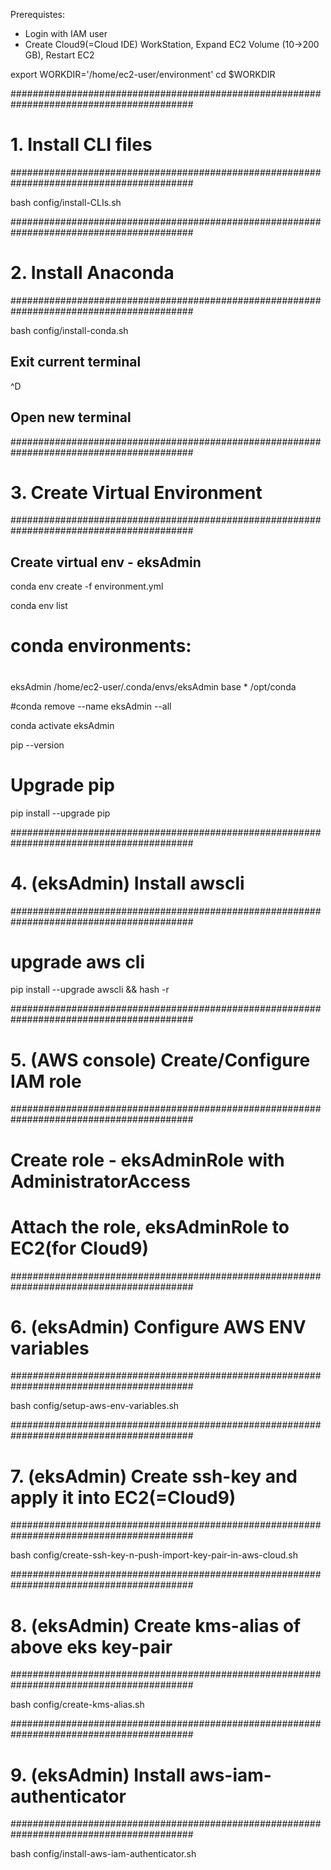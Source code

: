 Prerequistes:
- Login with IAM user
- Create Cloud9(=Cloud IDE) WorkStation, Expand EC2 Volume (10->200 GB), Restart EC2

export WORKDIR='/home/ec2-user/environment'
cd $WORKDIR

#########################################################################################
# 1. Install CLI files
#########################################################################################

bash config/install-CLIs.sh


#########################################################################################
# 2. Install Anaconda
#########################################################################################

bash config/install-conda.sh

## Exit current terminal
^D

## Open new terminal

#########################################################################################
# 3. Create Virtual Environment
#########################################################################################

## Create virtual env - eksAdmin

conda env create -f environment.yml

conda env list
# conda environments:
#
eksAdmin                 /home/ec2-user/.conda/envs/eksAdmin
base                  *  /opt/conda

#conda remove --name eksAdmin --all

conda activate eksAdmin


pip --version

# Upgrade pip
pip install --upgrade pip


#########################################################################################
# 4. (eksAdmin) Install awscli
#########################################################################################

# upgrade aws cli
pip install --upgrade awscli && hash -r


#########################################################################################
# 5. (AWS console) Create/Configure IAM role
#########################################################################################

# Create role - eksAdminRole with AdministratorAccess

# Attach the role, eksAdminRole to EC2(for Cloud9)


#########################################################################################
# 6. (eksAdmin) Configure AWS ENV variables
#########################################################################################

bash config/setup-aws-env-variables.sh


#########################################################################################
# 7. (eksAdmin) Create ssh-key and apply it into EC2(=Cloud9)
#########################################################################################

bash config/create-ssh-key-n-push-import-key-pair-in-aws-cloud.sh


#########################################################################################
# 8. (eksAdmin) Create kms-alias of above eks key-pair
#########################################################################################

bash config/create-kms-alias.sh


#########################################################################################
# 9. (eksAdmin) Install aws-iam-authenticator
#########################################################################################

bash config/install-aws-iam-authenticator.sh
